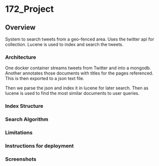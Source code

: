 # 172_Project

## Overview
System to search tweets from a geo-fenced area.
Uses the twitter api for collection. 
Lucene is used to index and search the tweets.
### Architecture
One docker container streams tweets from Twitter and into a mongodb.
Another annotates those documents with titles for the pages referenced.
This is then exported to a json text file.

Then we parse the json and index it in lucene for later search.
Then as lucene is used to find the most similar documents to user queries.

### Index Structure

### Search Algorithm

### Limitations

### Instructions for deployment

### Screenshots